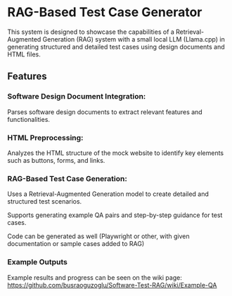# RAG-Based Test Case Generator

This system is designed to showcase the capabilities of a Retrieval-Augmented Generation (RAG) system with a small local LLM (Llama.cpp) in generating structured and detailed test cases using design documents and HTML files. 

## Features

### Software Design Document Integration:

Parses software design documents to extract relevant features and functionalities.

### HTML Preprocessing:

Analyzes the HTML structure of the mock website to identify key elements such as buttons, forms, and links.

### RAG-Based Test Case Generation:

Uses a Retrieval-Augmented Generation model to create detailed and structured test scenarios.

Supports generating example QA pairs and step-by-step guidance for test cases.

Code can be generated as well (Playwright or other, with given documentation or sample cases added to RAG)

### Example Outputs

Example results and progress can be seen on the wiki page: https://github.com/busraoguzoglu/Software-Test-RAG/wiki/Example-QA
